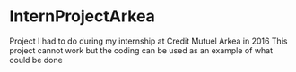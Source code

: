 # InternProjectArkea
Project I had to do during my internship at Credit Mutuel Arkea in 2016
This project cannot work but the coding can be used as an example of what could be done
